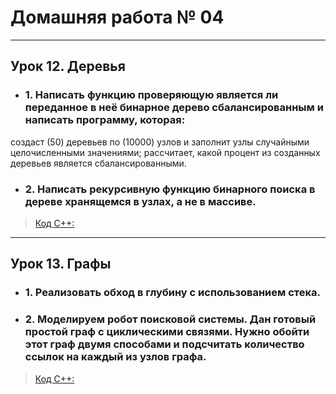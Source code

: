 # Домашняя работа № 04
-------------------------------
## Урок 12. Деревья
- ### 1. Написать функцию проверяющую является ли переданное в неё бинарное дерево сбалансированным и написать программу, которая:
создаст (50) деревьев по (10000) узлов и заполнит узлы случайными целочисленными значениями;
рассчитает, какой процент из созданных деревьев является сбалансированными.

- ### 2. Написать рекурсивную функцию бинарного поиска в дереве хранящемся в узлах, а не в массиве.

> [Код С++:](lesson_12.cpp)
-------------------------------
## Урок 13. Графы
- ### 1. Реализовать обход в глубину с использованием стека.

- ### 2. Моделируем робот поисковой системы. Дан готовый простой граф с циклическими связями. Нужно обойти этот граф двумя способами и подсчитать количество ссылок на каждый из узлов графа.

> [Код С++:](lesson_13.cpp)